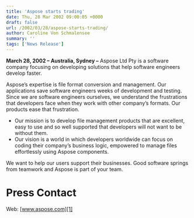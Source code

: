 ```yaml
---
title: 'Aspose starts trading'
date: Thu, 28 Mar 2002 09:00:05 +0000
draft: false
url: /2002/03/28/aspose-starts-trading/
author: Caroline Von Schmalensee
summary: ''
tags: ['News Release']
---
```


**March 28, 2002 **–** Australia, Sydney –** Aspose Ltd Pty is a software company focusing on developing solutions that help software engineers develop faster.

Aspose’s expertise is file format conversion and management. Our applications save software engineers weeks of development and testing. Since we are software engineers ourselves, we understand the frustrations that developers face when they work with other company’s formats. Our products ease that frustration.

*   Our mission is to develop file management products that are excellent, easy to use and so well supported that developers will not want to be without them.
*   Our vision is a world in which developers worldwide can focus on coding their company’s business logic, empowered to manage files effortlessly using Aspose components.

We want to help our users support their businesses. Good software springs from teamwork and Aspose is part of your team.

# Press Contact

Web: [www.aspose.com][1]




[1]: https://www.aspose.com/



